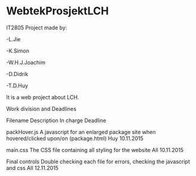 # WebtekProsjektLCH

IT2805 Project made by: 

-L.Jie

-K.Simon

-W.H.J.Joachim

-D.Didrik

-T.D.Huy

It is a web project about LCH.

Work division and Deadlines

Filename 	Description 	In charge 	Deadline

packHover.js 	A javascript for an enlarged package site when hovered/clicked upon/on (package.html) 	Huy 	10.11.2015

main.css 	The CSS file containing all styling for the website 	All 	10.11.2015

Final controls 	Double checking each file for errors, checking the javascript and css 	All 	12.11.2015


